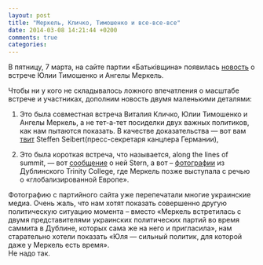 ```yaml
---
layout: post
title: "Меркель, Кличко, Тимошенко и все-все-все"
date: 2014-03-08 14:21:44 +0200
comments: true
categories:
---
```

В пятницу, 7 марта, на сайте партии «Батькiвщина» появилась [новость](http://batkivshchyna.com.ua/news/open/1059) о встрече Юлии Тимошенко и Ангелы Меркель.

Чтобы ни у кого не складывалось ложного впечатления о масштабе встрече и участниках, дополним новость двумя маленькими деталями:

1. Это была совместная встреча Виталия Кличко, Юлии Тимошенко и Ангелы Меркель, а не тет-а-тет посиделки двух важных политиков, как нам пытаются показать. В качестве доказательства — вот вам [твит](https://twitter.com/RegSprecher/status/441916443995553793/photo/1) Steffen Seibert(пресс-секретаря канцлера Германии),

2. Это была короткая встреча, что называется, along the lines of summit, — вот [сообщение](http://www.stern.de/politik/ausland/ukraine-krise-prorussische-kaempfer-stuermen-armeebasis-auf-der-krim-2094923.html) о ней Stern, а вот – [фотографии](https://www.facebook.com/trinitycollegedublin/posts/828271160521319?stream_ref=10) из Дублинского Trinity College, где Меркель позже выступала с речью о «глобализированной Европе».

Фотографию с партийного сайта уже перепечатали многие украинские медиа.
Очень жаль, что нам хотят показать совершенно другую политическую ситуацию момента – вместо «Меркель встретилась с двумя представителями украинских политических партий во время саммита в Дублине, которых сама же на него и пригласила», нам старательно хотели показать «Юля — сильный политик, для которой даже у Меркель есть время».  
Не надо так.
